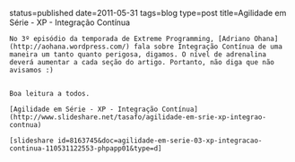 status=published
date=2011-05-31
tags=blog
type=post
title=Agilidade em Série - XP - Integração Contínua
~~~~~~
No 3º episódio da temporada de Extreme Programming, [Adriano Ohana](http://aohana.wordpress.com/) fala sobre Integração Contínua de uma maneira um tanto quanto perigosa, digamos. O nível de adrenalina deverá aumentar a cada seção do artigo. Portanto, não diga que não avisamos :)


Boa leitura a todos.

[Agilidade em Série - XP - Integração Contínua](http://www.slideshare.net/tasafo/agilidade-em-srie-xp-integrao-contnua)

[slideshare id=8163745&doc=agilidade-em-serie-03-xp-integracao-continua-110531122553-phpapp01&type=d]
